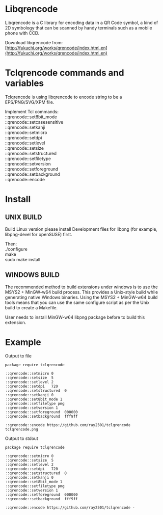 Libqrencode
=====

Libqrencode is a C library for encoding data in a QR Code symbol, a kind of 2D 
symbology that can be scanned by handy terminals such as a mobile phone with 
CCD.

Download libqrencode from: 
[http://fukuchi.org/works/qrencode/index.html.en](http://fukuchi.org/works/qrencode/index.html.en)


Tclqrencode commands and variables
=====

Tclqrencode is using libqrencode to encode string to be a EPS/PNG/SVG/XPM file.

Implement Tcl commands:  
::qrencode::set8bit_mode  
::qrencode::setcasesensitive  
::qrencode::setkanji  
::qrencode::setmicro  
::qrencode::setdpi  
::qrencode::setlevel  
::qrencode::setsize  
::qrencode::setstructured  
::qrencode::setfiletype  
::qrencode::setversion  
::qrencode::setforeground  
::qrencode::setbackground  
::qrencode::encode  


Install
=====

## UNIX BUILD

Build Linux version please install Development files for
libpng (for example, libpng-devel for openSUSE) first.

Then:  
./configure  
make  
sudo make install


## WINDOWS BUILD

The recommended method to build extensions under windows is to use the
MSYS2 + MinGW-w64 build process. This provides a Unix-style build while
generating native Windows binaries. Using the MSYS2 + MinGW-w64 build tools
means that you can use the same configure script as per the Unix build
to create a Makefile.

User needs to install MinGW-w64 libpng package before to build this
extension.


Example
=====

Output to file

    package require tclqrencode

    ::qrencode::setmicro 0
    ::qrencode::setsize  5
    ::qrencode::setlevel 2
    ::qrencode::setdpi   720
    ::qrencode::setstructured  0
    ::qrencode::setkanji 0
    ::qrencode::set8bit_mode 1
    ::qrencode::setfiletype png
    ::qrencode::setversion 1
    ::qrencode::setforeground  000000
    ::qrencode::setbackground  fff9ff

    ::qrencode::encode https://github.com/ray2501/tclqrencode tclqrencode.png

Output to stdout

    package require tclqrencode

    ::qrencode::setmicro 0
    ::qrencode::setsize  5
    ::qrencode::setlevel 2
    ::qrencode::setdpi   720
    ::qrencode::setstructured  0
    ::qrencode::setkanji 0
    ::qrencode::set8bit_mode 1
    ::qrencode::setfiletype png
    ::qrencode::setversion 1
    ::qrencode::setforeground  000000
    ::qrencode::setbackground  fff9ff

    ::qrencode::encode https://github.com/ray2501/tclqrencode -
